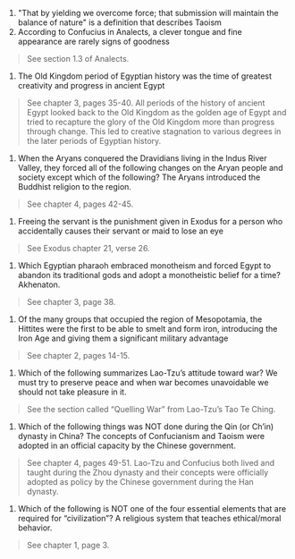 1. "That by yielding we overcome force; that submission will maintain the balance of nature" is a definition that describes Taoism
1. According to Confucius in Analects, a clever tongue and fine appearance are rarely signs of goodness
> See section 1.3 of Analects.  
1. The Old Kingdom period of Egyptian history was the time of greatest creativity and progress in ancient Egypt
> See chapter 3, pages 35-40. All periods of the history of ancient Egypt looked back to the Old Kingdom as the golden age of Egypt and tried to recapture the glory of the Old Kingdom more than progress through change. This led to creative stagnation to various degrees in the later periods of Egyptian history.
1. When the Aryans conquered the Dravidians living in the Indus River Valley, they forced all of the following changes on the Aryan people and society except which of the following?
The Aryans introduced the Buddhist religion to the region.
> See chapter 4, pages 42-45.
1. Freeing the servant is the punishment given in Exodus for a person who accidentally causes their servant or maid to lose an eye
> See Exodus chapter 21, verse 26.
1. Which Egyptian pharaoh embraced monotheism and forced Egypt to abandon its traditional gods and adopt a monotheistic belief for a time?
Akhenaton.
> See chapter 3, page 38.
1. Of the many groups that occupied the region of Mesopotamia, the Hittites were the first to be able to smelt and form iron, introducing the Iron Age and giving them a significant military advantage
> See chapter 2, pages 14-15.

1. Which of the following summarizes Lao-Tzu’s attitude toward war?
We must try to preserve peace and when war becomes unavoidable we should not take pleasure in it.
> See the section called “Quelling War” from Lao-Tzu’s Tao Te Ching.

1. Which of the following things was NOT done during the Qin (or Ch’in) dynasty in China?
The concepts of Confucianism and Taoism were adopted in an official capacity by the Chinese government.
> See chapter 4, pages 49-51. Lao-Tzu and Confucius both lived and taught during the Zhou dynasty and their concepts were officially adopted as policy by the Chinese government during the Han dynasty.
1. Which of the following is NOT one of the four essential elements that are required for “civilization”?
A religious system that teaches ethical/moral behavior.
> See chapter 1, page 3.
